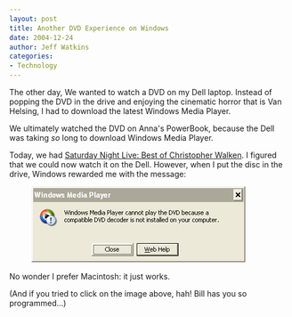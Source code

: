 ```yaml
---
layout: post
title: Another DVD Experience on Windows
date: 2004-12-24
author: Jeff Watkins
categories:
- Technology
---
```


The other day, We wanted to watch a DVD on my Dell laptop. Instead of popping the DVD in the drive and enjoying the cinematic horror that is Van Helsing, I had to download the latest Windows Media Player.

We ultimately watched the DVD on Anna's PowerBook, because the Dell was taking *so* long to download Windows Media Player.

Today, we had <a href="http://www.imdb.com/title/tt0433446/?fr=c2l0ZT1kZnxteD0yMHxzZz0xfGxtPTIwMHx0dD1vbnxwbj0wfHE9U05MIENocmlzdG9waGVyIFdhbGtlbnxodG1sPTF8bm09b24_;fc=3;ft=20;fm=1">Saturday Night Live: Best of Christopher Walken</a>. I figured that we could now watch it on the Dell. However, when I put the disc in the drive, Windows rewarded me with the message:

<figure><img src="/images/WindowsMediaPlayer.png"></figure>

No wonder I prefer Macintosh: it just works.

(And if you tried to click on the image above, hah! Bill has you so programmed...)